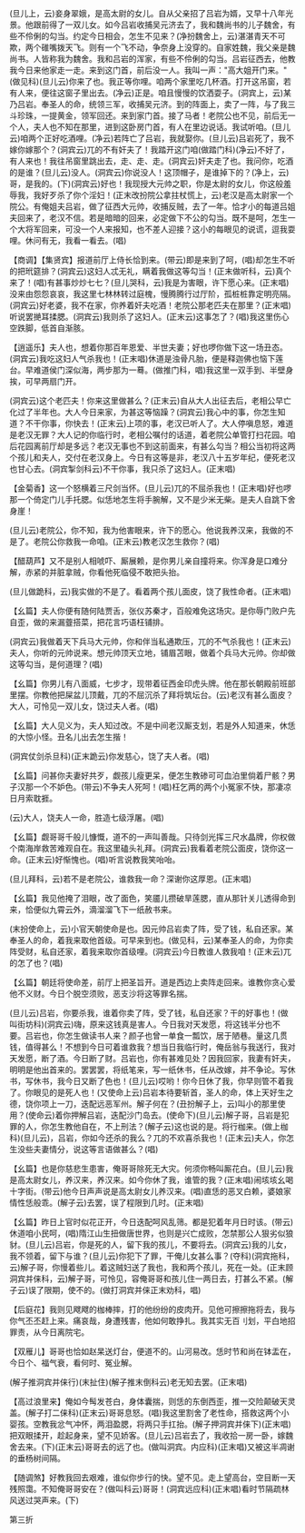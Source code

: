 <!-- { "loadSidebar": true } -->
(旦儿上，云)妾身翠娥，是高太尉的女儿。自从父亲招了吕岩为婿，又早十八年光景。他跟前得了一双儿女。如今吕岩收捕吴元济去了，我和魏尚书的儿子魏舍，有些不伶俐的勾当。约定今日相会，怎生不见来？(净扮魏舍上，云)湛湛青天不可欺，两个碓嘴拨天飞。则有一个飞不动，争奈身上没穿的。自家姓魏，我父亲是魏尚书。人皆称我为魏舍。我和吕岩的浑家，有些不伶俐的勾当。吕岩征西去，他教我今日来他家走一走。来到这门首，前后没一人。我叫一声："高大姐开门来。"(做见科)(旦儿云)你来了也。我正等你哩。咱两个家里吃几杯酒。打开这吊窗，若有人来，便往这窗子里出去。(净云)正是。咱且慢慢的饮洒耍子。(洞宾上，云)某乃吕岩。奉圣人的命，统领三军，收捕吴元济。到的阵面上，卖了一阵，与了我三斗珍珠，一提黄金，领军回还。来到家门首。接了马者！老院公也不见，前后无一个人，夫人也不知在那里，进到这卧房门首，有人在里边说话。我试听咱。(旦儿云)咱两个正好吃酒哩。(净云)若阵亡了吕岩，我就娶你。(旦儿云)吕岩死了，我不嫁你嫁那个？(洞宾云)兀的不有奸夫了！我踏开这门咱(做踏门科)(净云)不好了，有人来也！我往吊窗里跳出去，走、走、走。(洞宾云)奸夫走了也。我问你，吃酒的是谁？(旦儿云)没人。(洞宾云)你说没人！这顶帽子，是谁掉下的？(净上，云)哥，是我的。(下)(洞宾云)好也！我现授大元帅之职，你是太尉的女儿，你这般羞辱我，我好歹杀了你个淫妇！(正末改扮院公拿拄杖慌上，云)老汉是高太尉家一个院公。有俺姐夫吕岩，做了征西大元帅，收捕反贼，去了一年。恰才小的每道吕姐夫回来了，老汉不信。若是暗暗的回来，必定做下不公的勾当。既不是呵，怎生一个大将军回来，可没一个人来报知，也不差人迎接？这小的每眼见的说谎，逗我耍哩。休问有无，我看一看去。(唱)

【商调】【集贤宾】报道前厅上侍长恰到来。(带云)即是来到了呵，(唱)却怎生不听的把玳筵排？(洞宾云)这妇人忒无礼，瞒着我做这等勾当！(正末做听科，云)真个来了！(唱)有甚事炒炒七七？(旦儿哭科，云)我是为害眼，许下愿心来。(正末唱)没来由怨怨哀哀，我这里七林林转过庭槐，慢腾腾行过厅阶，孤桩桩靠定明亮隔。(洞宾云)好老婆，我不在家，你养着奸夫吃酒！老院公那老匹夫在那里？(正末唱)听说罢撧耳揉腮。(洞宾云)我则杀了这妇人。(正末云)这事怎了？(唱)我这里伤心空跌脚，低首自渐胲。

【逍遥乐】夫人也，想着你那百年恩爱、半世夫妻；好也啰你做下这一场丑态。(洞宾云)我吃这妇人气杀我也！(正末唱)休道是浊骨凡胎，便是释迦佛也恼下莲台。早难道侯门深似海，两步那为一蓦。(做推门科，唱)我这里一双手到、半壁身挨，可早两扇门开。

(洞宾云)这个老匹夫！你来这里做甚么？(正末云)自从大人出征去后，老相公早亡化过了半年也。大人今日来家，为甚这等恼躁？(洞宾云)我心中的事，你怎生知道？不干你事，你快去！(正末云)上项的事，老汉已听人了。大人停嗔息怒，难道是老汉无罪？大人记的你临行时，老相公嘱付的话道，着老院公单管打扫花园。咱后花园离前厅却是多远？老汉无事也不到这前面来，有甚么勾当？相公当初将这两个孩儿和夫人，交付在老汉身上。今日有这等是非，老汉八十五岁年纪，便死老汉也甘心去。(洞宾掣剑科云)不干你事，我只杀了这妇人。(正末唱)

【金菊香】这一个怒横着三尺剑当怀。(旦儿云)兀的不屈杀我也！(正末唱)好也啰那一个倚定门儿手托腮。似恁地怎生将手腕解，又不是少米无柴。是夫人自跳下舍身崖！

(旦儿云)老院公，你不知，我为他害眼来，许下的愿心。他说我养汉来，我做的不是了。老院公你救我一命咱。(正末云)教老汉怎生救你？(唱)

【醋葫芦】又不是别人相唬吓、厮展赖，是你男儿亲自撞将来。你浑身是口难分解，赤紧的并脏拿贼，你看他死临侵不敢把头抬。

(旦儿做跪科，云)我实做的不是了。看着两个孩儿面皮，饶了我性命者。(正末唱)

【幺篇】夫人你便有随何陆贾舌，张仪苏秦才，百般难免这场灾。是你辱门败户先自歪，做的来漏虀搭菜，把花言巧语枉铺排。

(洞宾云)我做着天下兵马大元帅，你和伴当私通欺压，兀的不气杀我也！(正末云)夫人，你听的元帅说来。想元帅顶天立地，铺眉苫眼，做着个兵马大元帅。你却做这等勾当，是何道理？(唱)

【幺篇】你男儿有八面威，七步才，现带着征西金印虎头牌。他在那长朝殿前班部里摆。你教他把屎盆儿顶戴，兀的不屈沉杀了拜将筑坛台。(云)老汉有甚么面皮？大人，可怜见一双儿女，饶过夫人者。(唱)

【幺篇】大人见义为，夫人知过改。不是中间老汉厮支划，若是外人知道来，休恁的大惊小怪。丑名儿出去怎生揩！

(洞宾仗剑杀旦科)(正末跪云)你发慈心，饶了夫人者。(唱)

【幺篇】问甚你夫妻好共歹，觑孩儿瘦更呆，便怎生教碜可可血泊里倘着尸骸？男子汉那一个不妒色。(带云)不争夫人死呵！(唱)枉乞两的两个小冤家不快，那凄凉日月索耽捱。

(云)大人，饶夫人一命，胜造七级浮屠。(唱)

【幺篇】觑哥哥千般儿慷慨，道不的一声叫善哉。只待剑光挥三尺水晶牌，你权做个南海岸救苦难观自在。我这里磕头礼拜。(洞宾云)我看着老院公面皮，饶你这一命。(正末云)好惭愧也。(唱)听言说教我笑咍咍。

(旦儿拜科，云)若不是老院公，谁救我一命？深谢你这厚恩。(正末唱)

【幺篇】我见他掩了泪眼，改了面色，笑靥儿攒破旱莲腮，直从那针关儿透得命到来，恰便似九霄云外，滴溜溜飞下一纸赦书来。

(末扮使命上，云)小官天朝使命是也。因元帅吕岩卖了阵，受了钱，私自还家。某奉圣人的命，着我来取他首级。可早来到也。(做见科，云)某奉圣人的命，为你卖阵受财，私自还家，着我来取你首级哩。(洞宾云)今日教谁人救我咱！(正末云)兀的怎了也？(唱)

【幺篇】朝廷将使命差，前厅上把圣旨开。道是西边上卖阵走回来。谁教你贪心爱他不义财。今日个脱空须败，恶支沙将这等罪名揣。

(旦儿云)吕岩，你要杀我，谁着你卖了阵，受了钱，私自还家？干的好事也！(做叫街坊科)(洞宾云)嗨，原来这钱真是害人。今日我对天发愿，将这钱半分也不要。吕岩也，你怎生做读书人来？颜子也曾一单食一瓢饮，居于陋巷。量这几贯钱，值得甚么！不想到今日可着谁救我？想当日我临行时，俺岳翁与我送行，我对天发愿，断了酒。今日断了财。吕岩也，你有甚难见处？因我回家，我妻有奸夫，明明是他出首来的。罢罢罢，将纸笔来，写一纸休书，任从改嫁，并不争论。写休书，写休书，我今日又断了色也！(旦儿云)哎哟！你今日休了我，你早则管不着我了。你眼见的是死人也！(又使命上云)吕岩本待要斩首，圣人的命，体上天好生之德，饶你项上一刀，迭配远恶军州。解子何在？(丑扮解子上，云)叫小的那里使用？(使命云)着你押解吕岩，迭配沙门岛去。(使命下)(旦儿云)解子哥，吕岩是犯罪的人，你怎生教他自在，不上刑法？(解子云)这也说的是。将行枷来。(做上枷科)(旦儿云)，吕岩，你如今还杀的我么？兀的不欢喜杀我也！(正末云)夫人，你怎生没些夫妻情分，说这等言语做甚么？(唱)

【幺篇】也是你慈悲生患害，俺哥哥除死无大灾。何须你畅叫厮花白。(旦儿云)我是高太尉女儿，养汉来，养汉来。如今你休了我，谁管的我？(正末唱)闹垓垓幺喝十字街。(带云)他今日声声说是高太尉女儿养汉来。(唱)直恁的恶叉白赖，婆娘家情性恁般乖。(解子云)去罢，误了程限到几时。(正末唱)

【幺篇】昨日上官时似花正开，今日迭配呵风乱筛。都是犯着年月日时该。(带云)休道咱小民呵，(唱)隋江山生扭做唐世界，也则是兴亡成败，怎禁那公人狠劣似狼豺。(旦儿云)吕岩，你是死的人，留下我的孩儿，不要将去。(洞宾云)我的儿女，我不领着，留下与谁？(旦儿云)你犯下了罪，干俺儿女甚么事？(夺科)(洞宾拖科，云)解子哥，你慢着些儿。着这贼妇送了我也，我和两个孩儿，死在一处。(正末顾洞宾并俫科，云)解子哥，可怜见，容俺哥哥和孩儿住一两日去，打甚么不紧。(解子云)误了限期，使不的。(做打洞宾并俫正末劝科，唱)

【后庭花】我则见飕飕的枷棒摔，打的他纷纷的皮肉开。见他可擦擦拖将去，我与你气丕丕赶上来。痛哀哉，身遭残害，他如何敢挣扎。我其实无百刂划，平白地招罪责，从今日离院宅。

【双雁儿】哥哥也恰如赵杲送灯台，便道不的。山河易改。恁时节和尚在钵盂在，今日个、福气衰，看何时、冤业解。

(解子推洞宾并俫行)(末扯住)(解子推末倒科云)老无知去罢。(正末唱)

【高过浪里来】俺如今髩发苍白，身体囊揣，则恁的东倒西歪，推一交险颠破天灵盖。(解子打二俫科)(正末云)哥哥息怒。(唱)我这里割舍了老性命，搭救这两个小婴孩。空教我忿气冲怀，两泪盈腮，将两只手扛抬。(解子押洞宾并俫下)(正末唱)把双眼揉开，趁起身来，望不见娇客。(旦儿云)吕岩去了，我收拾一房一卧，嫁魏舍去来。(下)(正末云)哥哥去的远了也。(做叫洞宾。内应科)(正末唱)又被这半凋谢的垂杨树间隔。

【随调煞】好教我回去艰难，谁似你步行的快。望不见。走上望高台，空目断一天残照霭。不知俺哥哥安在？(做叫科云)哥哥！(洞宾远应科)(正末唱)看时节隔疏林风送过哭声来。(下)

第三折

